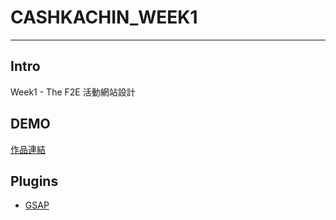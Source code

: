 # CASHKACHIN_WEEK1
---
## Intro
Week1 - The F2E 活動網站設計

## DEMO
[作品連結](https://xinyu714.github.io/CASHKACHIN_WEEK1/)

## Plugins
* [GSAP](https://greensock.com/gsap/)



